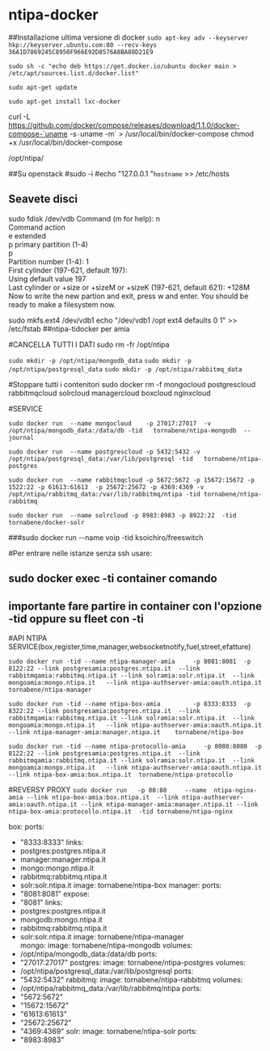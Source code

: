 ntipa-docker
============
##Installazione ultima versione di docker
`sudo apt-key adv --keyserver hkp://keyserver.ubuntu.com:80 --recv-keys 36A1D7869245C8950F966E92D8576A8BA88D21E9`

`sudo sh -c "echo deb https://get.docker.io/ubuntu docker main > /etc/apt/sources.list.d/docker.list"`

`sudo apt-get update`

`sudo apt-get install lxc-docker`


curl -L https://github.com/docker/compose/releases/download/1.1.0/docker-compose-`uname -s`-`uname -m` > /usr/local/bin/docker-compose
chmod +x /usr/local/bin/docker-compose

 /opt/ntipa/
 
##Su openstack
#sudo -i
#echo "127.0.0.1  "`hostname` >> /etc/hosts



## Seavete disci 
sudo fdisk /dev/vdb
Command (m for help): n                                                      
Command action                                                               
   e   extended                                                              
   p   primary partition (1-4)                                               
p                                                                            
Partition number (1-4): 1                                                    
First cylinder (197-621, default 197):                               
Using default value 197                                                      
Last cylinder or +size or +sizeM or +sizeK (197-621, default 621): +128M
Now to write the new partion and exit, press w and enter.
You should be ready to make a filesystem now.


sudo mkfs.ext4 /dev/vdb1
echo "/dev/vdb1    /opt    ext4    defaults    0    1" >> /etc/fstab
##ntipa-tidocker per amia

#CANCELLA TUTTI I DATI
sudo rm -fr /opt/ntipa

`sudo mkdir -p /opt/ntipa/mongodb_data`
`sudo mkdir -p /opt/ntipa/postgresql_data`
`sudo mkdir -p /opt/ntipa/rabbitmq_data`

#Stoppare tutti i contenitori
sudo docker rm -f mongocloud postgrescloud rabbitmqcloud  solrcloud   managercloud boxcloud  nginxcloud


#SERVICE 

`sudo docker run  --name mongocloud    -p 27017:27017  -v  /opt/ntipa/mongodb_data:/data/db -tid   tornabene/ntipa-mongodb  --journal`

`sudo docker run  --name postgrescloud -p 5432:5432 -v  /opt/ntipa/postgresql_data:/var/lib/postgresql -tid   tornabene/ntipa-postgres`

`sudo docker run  --name rabbitmqcloud -p 5672:5672 -p 15672:15672 -p 1522:22 -p 61613:61613  -p 25672:25672 -p 4369:4369 -v /opt/ntipa/rabbitmq_data:/var/lib/rabbitmq/ntipa -tid tornabene/ntipa-rabbitmq`

`sudo docker run  --name solrcloud -p 8983:8983 -p 8922:22  -tid tornabene/docker-solr`

###sudo docker run  --name voip  -tid ksoichiro/freeswitch

#Per entrare nelle istanze senza ssh usare:
##	sudo docker   exec -ti container comando 
##	importante fare partire in container con l'opzione -tid oppure su fleet con -ti

#API NTIPA SERVICE(box,register,time,manager,websocketnotify,fuel,street,efatture)

`sudo docker run -tid --name ntipa-manager-amia     -p 8081:8081  -p 8122:22 --link postgresamia:postgres.ntipa.it  --link rabbitmqamia:rabbitmq.ntipa.it --link solramia:solr.ntipa.it  --link  mongoamia:mongo.ntipa.it   --link ntipa-authserver-amia:oauth.ntipa.it  tornabene/ntipa-manager`

`sudo docker run -tid --name ntipa-box-amia         -p 8333:8333  -p 8322:22 --link postgresamia:postgres.ntipa.it  --link rabbitmqamia:rabbitmq.ntipa.it --link solramia:solr.ntipa.it  --link  mongoamia:mongo.ntipa.it   --link ntipa-authserver-amia:oauth.ntipa.it --link ntipa-manager-amia:manager.ntipa.it    tornabene/ntipa-box`
  
`sudo docker run -tid --name ntipa-protocollo-amia     -p 8080:8080  -p 8122:22 --link postgresamia:postgres.ntipa.it  --link rabbitmqamia:rabbitmq.ntipa.it --link solramia:solr.ntipa.it  --link  mongoamia:mongo.ntipa.it   --link ntipa-authserver-amia:oauth.ntipa.it --link ntipa-box-amia:box.ntipa.it  tornabene/ntipa-protocollo`

  
#REVERSY PROXY
`sudo docker run   -p 80:80     --name  ntipa-nginx-amia --link ntipa-box-amia:box.ntipa.it  --link ntipa-authserver-amia:oauth.ntipa.it --link ntipa-manager-amia:manager.ntipa.it --link ntipa-box-amia:protocollo.ntipa.it  -tid tornabene/ntipa-nginx`




box:
  ports:
   - "8333:8333"
  links:
   - postgres:postgres.ntipa.it
   - manager:manager.ntipa.it   
   - mongo:mongo.ntipa.it
   - rabbitmq:rabbitmq.ntipa.it
   - solr:solr.ntipa.it
  image: tornabene/ntipa-box
manager:
  ports:
   - "8081:8081"
  expose:
   - "8081"
  links:
   - postgres:postgres.ntipa.it
   - mongodb:mongo.ntipa.it
   - rabbitmq:rabbitmq.ntipa.it
   - solr:solr.ntipa.it
  image: tornabene/ntipa-manager  
mongo:
  image: tornabene/ntipa-mongodb
  volumes:
   - /opt/ntipa/mongodb_data:/data/db
  ports:
   - "27017:27017"
postgres:
  image: tornabene/ntipa-postgres
  volumes:
   - /opt/ntipa/postgresql_data:/var/lib/postgresql
  ports:
   - "5432:5432"
rabbitmq:
  image: tornabene/ntipa-rabbitmq
  volumes:
   - /opt/ntipa/rabbitmq_data:/var/lib/rabbitmq/ntipa
  ports:
   - "5672:5672"
   - "15672:15672"
   - "61613:61613"
   - "25672:25672"
   - "4369:4369"
solr:
  image: tornabene/ntipa-solr
  ports:
   - "8983:8983"
